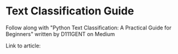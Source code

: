 # Text Classification Guide

Follow along with "Python Text Classification: A Practical Guide for Beginners" written by D111GENT on Medium

Link to article: []()
